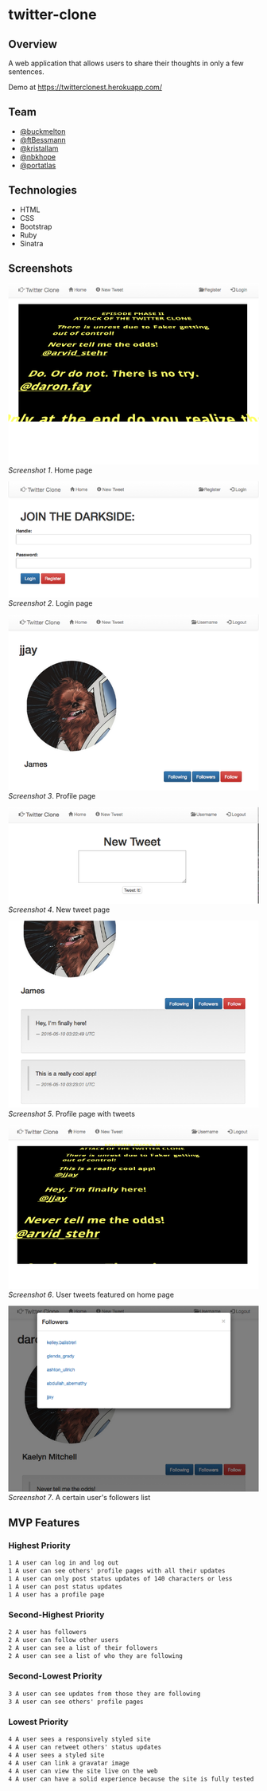 # twitter-clone

## Overview

A web application that allows users to share their thoughts in only a few 
sentences.

Demo at https://twitterclonest.herokuapp.com/

## Team

* [@buckmelton](https://github.com/buckmelton)
* [@ftBessmann](https://github.com/ftBessmann)
* [@kristallam](https://github.com/kristallam)
* [@nbkhope](https://github.com/nbkhope)
* [@portatlas](https://github.com/portatlas)

## Technologies

* HTML
* CSS
* Bootstrap
* Ruby
* Sinatra

## Screenshots

![Screenshot 01](public/images/twitterclone_01.png)  
*Screenshot 1*.  Home page

![Screenshot 02](public/images/twitterclone_02.png)  
*Screenshot 2*.  Login page

![Screenshot 03](public/images/twitterclone_03.png)  
*Screenshot 3*.  Profile page

![Screenshot 04](public/images/twitterclone_04.png)  
*Screenshot 4*.  New tweet page

![Screenshot 05](public/images/twitterclone_05.png)  
*Screenshot 5*.  Profile page with tweets

![Screenshot 06](public/images/twitterclone_06.png)  
*Screenshot 6*.  User tweets featured on home page

![Screenshot 07](public/images/twitterclone_07.png)  
*Screenshot 7*.  A certain user's followers list

## MVP Features

### Highest Priority
```
1 A user can log in and log out
1 A user can see others' profile pages with all their updates
1 A user can only post status updates of 140 characters or less
1 A user can post status updates
1 A user has a profile page
```

### Second-Highest Priority
```
2 A user has followers
2 A user can follow other users
2 A user can see a list of their followers
2 A user can see a list of who they are following
```

### Second-Lowest Priority
```
3 A user can see updates from those they are following
3 A user can see others' profile pages
```

### Lowest Priority
```
4 A user sees a responsively styled site
4 A user can retweet others' status updates
4 A user sees a styled site
4 A user can link a gravatar image
4 A user can view the site live on the web
4 A user can have a solid experience because the site is fully tested
```
